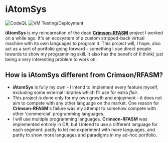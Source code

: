 # iAtomSys

![CodeQL](https://github.com/atom-dispencer/iAtomSys/actions/workflows/codeql.yml/badge.svg)
![VM Testing/Deployment](https://github.com/atom-dispencer/iAtomSys/actions/workflows/build-vm-gradle.yml/badge.svg)

**iAtomSys** is my reincarnation of the dead [**Crimson-RFASM**](https://github.com/atom-dispencer/Crimson-RFASM) project I worked on a while ago.
It's an ecosystem of a custom stripped-back virtual machine with its own languages to program it.
This project will, I hope, also act as a sort of portfolio going forward - something I can direct people towards to show my programming skill.
It also has the benefit of (I think) just being a very interesting problem to work on.

## How is iAtomSys different from Crimson/RFASM?
- **iAtomSys** is fully my own - I intend to implement every feature myself, excluding some external libraries which I'll use for extra *flair*.
- This project is done only for my own growth and enjoyment - it does not aim to compete with any other language on the market. One reason for **Crimson-RFASM**'s failure was my attempt to somehow compete with other 'commercial' programming languages.
- I will use multiple programming languages. **Crimson-RFASM** was implemented entirely in C#, but I intend to use a different language for each segment: partly to let me experiment with more languages, and partly to show more languages and paradigms in my ad-hoc portfolio.
